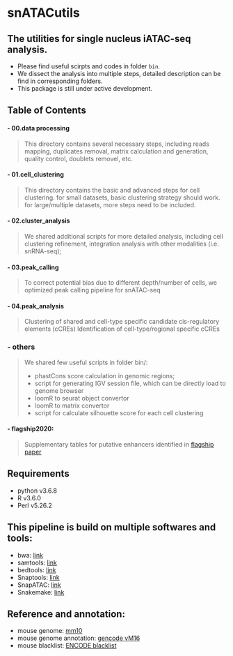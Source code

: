 # snATACutils

## The utilities for single nucleus iATAC-seq analysis.
* Please find useful scirpts and codes in folder `bin`.
* We dissect the analysis into multiple steps, detailed description can be find in corresponding folders.
* This package is still under active development.

## Table of Contents
#### - 00.data processing
> This directory contains several necessary steps, including
> reads mapping, duplicates removal, matrix calculation and generation,
> quality control, doublets removel, etc.

#### - 01.cell_clustering
> This directory contains the basic and advanced steps for cell clustering.
> for small datasets, basic clustering strategy should work.
> for large/multiple datasets, more steps need to be included.

#### - 02.cluster_analysis
> We shared additional scripts for more detailed analysis, including
> cell clustering refinement,
> integration analysis with other modalities (i.e. snRNA-seq);

#### - 03.peak_calling
> To correct potential bias due to different depth/number of cells, we optimized 
> peak calling pipeline for snATAC-seq

#### - 04.peak_analysis
> Clustering of shared and cell-type specific candidate cis-regulatory elements (cCREs)
> Identification of cell-type/regional specific cCREs

### - others
> We shared few useful scripts in folder bin/:
> - phastCons score calculation in genomic regions;
> - script for generating IGV session file, which can be directly load to genome browser
> - loomR to seurat object convertor
> - loomR to matrix convertor
> - script for calculate silhouette score for each cell clustering

#### - flagship2020:
> Supplementary tables for putative enhancers identified in [flagship paper](https://www.nature.com/articles/s41586-021-03950-0)

## Requirements
* python v3.6.8
* R v3.6.0
* Perl v5.26.2

## This pipeline is build on multiple softwares and tools:
* bwa: [link](http://bio-bwa.sourceforge.net)
* samtools: [link](https://github.com/samtools/samtools)
* bedtools: [link](https://bedtools.readthedocs.io/en/latest/)
* Snaptools: [link](https://github.com/r3fang/SnapTools)
* SnapATAC: [link](https://github.com/r3fang/SnapATAC)
* Snakemake: [link](https://snakemake.readthedocs.io/en/stable/)

## Reference and annotation:
* mouse genome: [mm10](https://www.gencodegenes.org/mouse/release_M16.html)
* mouse genome annotation: [gencode vM16](https://www.gencodegenes.org/mouse/release_M16.html)
* mouse blacklist: [ENCODE blacklist](https://github.com/Boyle-Lab/Blacklist)


